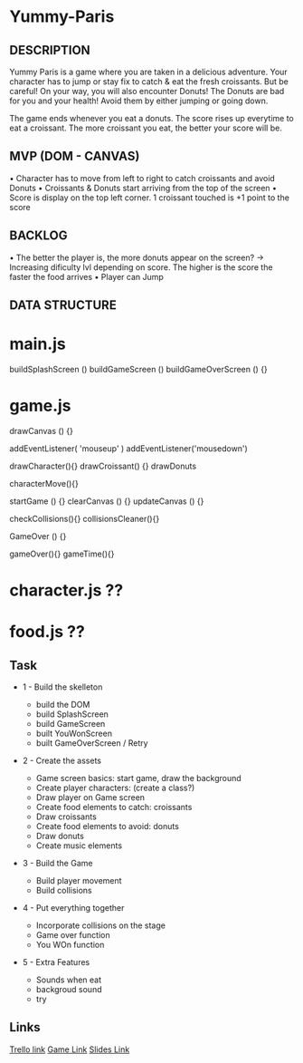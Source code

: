 # Yummy-Paris

## DESCRIPTION
Yummy Paris is a game where you are taken in a delicious adventure. Your character has to jump or stay fix to catch & eat the fresh croissants. But be careful! On your way, you will also encounter Donuts! The Donuts are bad for you and your health! Avoid them by either jumping or going down. 

The game ends whenever you eat a donuts. The score rises up everytime to eat a croissant. The more croissant you eat, the better your score will be.


## MVP (DOM - CANVAS)
• Character has to move from left to right to catch croissants and avoid Donuts
• Croissants & Donuts start arriving from the top of the screen
• Score is display on the top left corner. 1 croissant touched is +1 point to the score


## BACKLOG
• The better the player is, the more donuts appear on the screen? -> Increasing dificulty lvl depending on score. The higher is the score the faster the food arrives
• Player can Jump


## DATA STRUCTURE

# main.js
buildSplashScreen () 
buildGameScreen () 
buildGameOverScreen () {}

# game.js
drawCanvas () {}

addEventListener( 'mouseup' )
addEventListener('mousedown')

drawCharacter(){}
drawCroissant() {}
drawDonuts

characterMove(){}

startGame () {}
clearCanvas () {}
updateCanvas () {}

checkCollisions(){}
collisionsCleaner(){}

GameOver () {}

gameOver(){}
gameTime(){}

# character.js ??
# food.js ??

## Task
- 1 - Build the skelleton
  - build the DOM
  - build SplashScreen
  - build GameScreen
  - built YouWonScreen
  - built GameOverScreen / Retry

- 2 - Create the assets
  - Game screen basics: start game, draw the background
  - Create player characters: (create a class?)
  - Draw player on Game screen
  - Create food elements to catch: croissants
  - Draw croissants
  - Create food elements to avoid: donuts
  - Draw donuts
  - Create music elements

- 3  - Build the Game
   - Build player movement
   - Build collisions
 
 - 4 - Put everything together
   - Incorporate collisions on the stage
   - Game over function
   - You WOn function
   

- 5 - Extra Features 
    - Sounds when eat
    - backgroud sound
    - try

## Links

[Trello link](https://trello.com/b/htlPz7VD/ironhack-m1-project)
[Game Link](https://jordaneruiz.github.io/Yummy-Paris/)
[Slides Link](https://docs.google.com/presentation/d/1Zr2GJdkyC8jf7MV9LIRIWzsMyaRluGNa32lsKUzO6QQ/edit?usp=sharing)